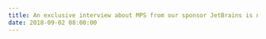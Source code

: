 ```yaml
---
title: An exclusive interview about MPS from our sponsor JetBrains is now available <a href="/blog/jetbrains/" target="_blank">here</a>!
date: 2018-09-02 08:00:00
---
```


